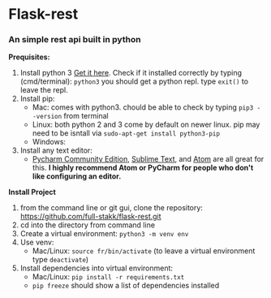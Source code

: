 # Flask-rest
### An simple rest api built in python
**Prequisites:**

1.  Install python 3 [Get it here](https://www.python.org/downloads/). Check if it installed correctly by typing (cmd/terminal): `python3` you should get a python repl. type `exit()` to leave the repl. 
2.   Install pip:
     * Mac: comes with python3. chould be able to check by typing `pip3 --version` from terminal
     * Linux: both python 2 and 3 come by default on newer linux. pip may need to be isntall via `sudo-apt-get install python3-pip`
     * Windows: 
3.  Install any text editor:
    * [Pycharm Community Edition](https://www.jetbrains.com/pycharm/), [Sublime Text](https://dbader.org/blog/setting-up-sublime-text-for-python-development), and [Atom](http://www.marinamele.com/install-and-configure-atom-editor-for-python) are all great for this. **I highly recommend Atom or PyCharm for people who don't like configuring an editor.**

**Install Project**

1.  from the command line or git gui, clone the repository: https://github.com/full-stakk/flask-rest.git
2.  cd into the directory from command line
3.  Create a virtual environment: `python3 -m venv env`
4.  Use venv:
    * Mac/Linux: `source fr/bin/activate` (to leave a virtual environment type `deactivate`)
5.  Install dependencies into virtual environment: 
    * Mac/Linux: `pip install -r requirements.txt`
    * `pip freeze` should show a list of dependencies installed
